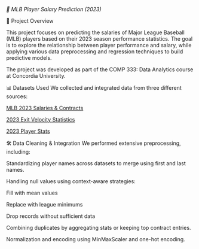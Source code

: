 *🧢 MLB Player Salary Prediction (2023)*


📌 Project Overview

This project focuses on predicting the salaries of Major League Baseball (MLB) players based on their 2023 season performance statistics. The goal is to explore the relationship between player performance and salary, while applying various data preprocessing and regression techniques to build predictive models.

The project was developed as part of the COMP 333: Data Analytics course at Concordia University.

📊 Datasets Used
We collected and integrated data from three different sources:

[MLB 2023 Salaries & Contracts
](https://databases.usatoday.com/major-league-baseball-salaries-2023/)

[2023 Exit Velocity Statistics](https://baseballsavant.mlb.com/leaderboard/statcast?type=batter&year=2023)

[2023 Player Stats](https://www.rotowire.com/baseball/stats.php?season=2023)


🛠️ Data Cleaning & Integration
We performed extensive preprocessing, including:

Standardizing player names across datasets to merge using first and last names.

Handling null values using context-aware strategies:

Fill with mean values

Replace with league minimums

Drop records without sufficient data

Combining duplicates by aggregating stats or keeping top contract entries.

Normalization and encoding using MinMaxScaler and one-hot encoding.

